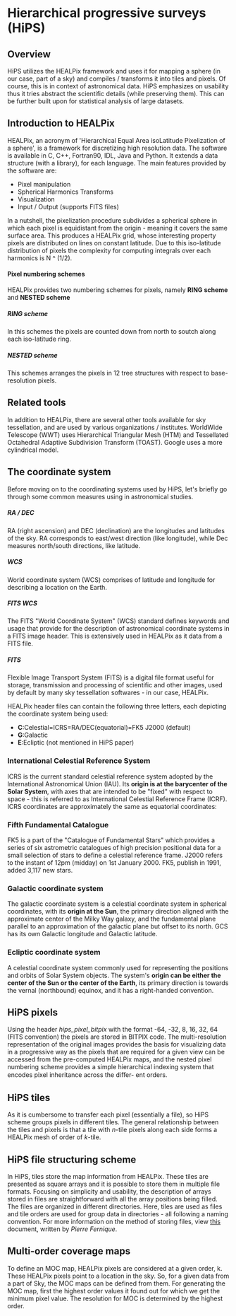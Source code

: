 **Hierarchical progressive surveys (HiPS)**
===================


Overview
-
HiPS utilizes the HEALPix framework and uses it for mapping a sphere (in our case, part of a sky) and compiles / transforms it into tiles and pixels. Of course, this is in context of astronomical data. HiPS emphasizes on usability thus it tries abstract the scientific details (while preserving them). This can be further built upon for statistical analysis of large datasets.


**Introduction to HEALPix**
-
HEALPix, an acronym of 'Hierarchical Equal Area isoLatitude Pixelization of a sphere', is a framework for discretizing high resolution data. The software is available in C, C++, Fortran90, IDL, Java and Python. It extends a data structure (with a library), for each language. The main features provided by the software are:

* Pixel manipulation
* Spherical Harmonics Transforms
* Visualization
* Input / Output (supports FITS files)

In a nutshell, the pixelization procedure subdivides a spherical sphere in which each pixel is equidistant from the origin - meaning it covers the same surface area. This produces a HEALPix grid, whose interesting property pixels are distributed on lines on constant latitude. Due to this iso-latitude distribution of pixels the complexity for computing integrals over each harmonics is N ^ (1/2).
#### **Pixel numbering schemes** ####
HEALPix provides two numbering schemes for pixels, namely **RING scheme** and **NESTED scheme**
##### **RING scheme** #####
In this schemes the pixels are counted down from north to soutch along each iso-latitude ring.
##### **NESTED scheme** #####
 This schemes arranges the pixels in 12 tree structures with respect to base-resolution pixels.

Related tools
-
In addition to HEALPix, there are several other tools available for sky tessellation, and are used by various organizations / institutes. WorldWide Telescope (WWT) uses Hierarchical Triangular Mesh (HTM) and Tessellated Octahedral Adaptive Subdivision Transform (TOAST). Google uses a more cylindrical model.
 
**The coordinate system**
-
Before moving on to the coordinating systems used by HiPS, let's briefly go through some common measures using in astronomical studies.

##### **RA / DEC** #####
RA (right ascension) and DEC (declination) are the longitudes and latitudes of the sky. RA corresponds to east/west direction (like longitude), while Dec measures north/south directions, like latitude.

##### **WCS** #####
World coordinate system (WCS) comprises of latitude and longitude for describing a location on the Earth.

##### **FITS WCS** #####
The FITS "World Coordinate System" (WCS) standard defines keywords and usage that provide for the description of astronomical coordinate systems in a FITS image header. This is extensively used in HEALPix as it data from a FITS file.

##### **FITS** #####
Flexible Image Transport System (FITS) is a digital file format useful for storage, transmission and processing of scientific and other images, used by default by many sky tessellation softwares - in our case, HEALPix.

HEALPix header files can contain the following three letters, each depicting the coordinate system being used:

* **C**:Celestial=ICRS=RA/DEC(equatorial)=FK5 J2000 (default)
* **G**:Galactic
* **E**:Ecliptic (not mentioned in HiPS paper)

### **International Celestial Reference System** ###

ICRS is the current standard celestial reference system adopted by the International Astronomical Union (IAU). Its **origin is at the barycenter of the Solar System**, with axes that are intended to be "fixed" with respect to space - this is referred to as International Celestial Reference Frame (ICRF). ICRS coordinates are approximately the same as equatorial coordinates:

### **Fifth Fundamental Catalogue** ###

FK5 is a part of the "Catalogue of Fundamental Stars" which provides a series of six astrometric catalogues of high precision positional data for a small selection of stars to define a celestial reference frame. J2000 refers to the instant of 12pm (midday) on 1st January 2000. FK5, publish in 1991, added 3,117 new stars.

### **Galactic coordinate system** ###

The galactic coordinate system is a celestial coordinate system in spherical coordinates, with its **origin at the Sun**, the primary direction aligned with the approximate center of the Milky Way galaxy, and the fundamental plane parallel to an approximation of the galactic plane but offset to its north. GCS has its own Galactic longitude and Galactic latitude.

### **Ecliptic coordinate system** ###

A celestial coordinate system commonly used for representing the positions and orbits of Solar System objects. The system's **origin can be either the center of the Sun or the center of the Earth**, its primary direction is towards the vernal (northbound) equinox, and it has a right-handed convention.

**HiPS pixels**
-
Using the header *hips_pixel_bitpix* with the format -64, -32, 8, 16, 32, 64 (FITS convention) the pixels are stored in BITPIX code. The multi-resolution representation of the original images provides the basis for visualizing data in a progressive way as the pixels that are required for a given view can be accessed from the pre-computed HEALPix maps, and the nested pixel numbering scheme provides a simple hierarchical
indexing system that encodes pixel inheritance across the diﬀer-
ent orders.

**HiPS tiles**
-
As it is cumbersome to transfer each pixel (essentially a file), so HiPS scheme groups pixels in different tiles. The general relationship between
the tiles and pixels is that a tile with *n*-tile pixels along each
side forms a HEALPix mesh of order of *k*-tile.


**HiPS file structuring scheme**
-
In HiPS, tiles store the map information from HEALPix. These tiles are presented as square arrays and it is possible to store them in multiple file formats. Focusing on simplicity and usability, the description of arrays stored in files are straightforward with all the array positions being filled.
The files are organized in different directories. Here, tiles are used as files and tile orders are used for group data in directories - all following a naming convention. For more information on the method of storing files, view [this](http://aladin.unistra.fr/hips/hipsdoc.pdf) document, written by *Pierre Fernique*.

**Multi-order coverage maps**
-
To define an MOC map, HEALPix pixels are considered at a given order, k. These HEALPix pixels point to a location in the sky. So, for a given data from a part of Sky, the MOC maps can be defined from them. For generating the MOC map, first the highest order values it found out for which we get the minimum pixel value. The resolution for MOC is determined by the highest order. 
